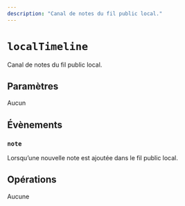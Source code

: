 ```yaml
---
description: "Canal de notes du fil public local."
---
```


# `localTimeline`
Canal de notes du fil public local.

## Paramètres
Aucun

## Évènements
### `note`
<MkSchemaViewer :schema="{
	$ref: 'misskey://Note'
}"/>

Lorsqu’une nouvelle note est ajoutée dans le fil public local.

## Opérations
Aucune
